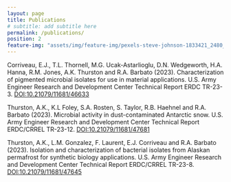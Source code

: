 ```yaml
---
layout: page
title: Publications
# subtitle: add subtitle here
permalink: /publications/
position: 2
feature-img: "assets/img/feature-img/pexels-steve-johnson-1833421_2480_1653.jpg"
---
```


Corriveau, E.J., T.L. Thornell, M.G. Ucak-Astarlioglu, D.N. Wedgeworth, H.A. Hanna, R.M. Jones, A.K. Thurston and R.A. Barbato (2023). Characterization of pigmented microbial isolates for use in material applications. U.S. Army Engineer Research and Development Center Technical Report ERDC TR-23-3. [DOI:10.21079/11681/46633](https://hdl.handle.net/11681/46633)

Thurston, A.K., K.L Foley, S.A. Rosten, S. Taylor, R.B. Haehnel and R.A. Barbato (2023). Microbial activity in dust-contaminated Antarctic snow. U.S. Army Engineer Research and Development Center Technical Report ERDC/CRREL TR-23-12. [DOI:10.21079/11681/47681](https://hdl.handle.net/11681/47681)

Thurston, A.K., L.M. Gonzalez, F. Laurent, E.J. Corriveau and R.A. Barbato (2023). Isolation and characterization of bacterial isolates from Alaskan permafrost for synthetic biology applications. U.S. Army Engineer Research and Development Center Technical Report ERDC/CRREL TR-23-8. [DOI:10.21079/11681/47645](https://hdl.handle.net/11681/47645)
 
